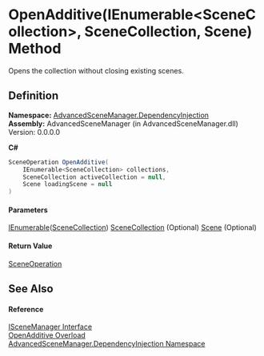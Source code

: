 # OpenAdditive(IEnumerable\<SceneCollection>, SceneCollection, Scene) Method

Opens the collection without closing existing scenes.

## Definition

**Namespace:** [AdvancedSceneManager.DependencyInjection](N_AdvancedSceneManager_DependencyInjection.md)\
**Assembly:** AdvancedSceneManager (in AdvancedSceneManager.dll) Version: 0.0.0.0

**C#**

```c#
SceneOperation OpenAdditive(
	IEnumerable<SceneCollection> collections,
	SceneCollection activeCollection = null,
	Scene loadingScene = null
)
```

#### Parameters

&#x20; [IEnumerable](https://learn.microsoft.com/dotnet/api/system.collections.generic.ienumerable-1)([SceneCollection](T_AdvancedSceneManager_Models_SceneCollection.md))   [SceneCollection](T_AdvancedSceneManager_Models_SceneCollection.md)  (Optional)   [Scene](T_AdvancedSceneManager_Models_Scene.md)  (Optional)&#x20;

#### Return Value

[SceneOperation](T_AdvancedSceneManager_Core_SceneOperation.md)

## See Also

#### Reference

[ISceneManager Interface](T_AdvancedSceneManager_DependencyInjection_ISceneManager.md)\
[OpenAdditive Overload](Overload_AdvancedSceneManager_DependencyInjection_ISceneManager_OpenAdditive.md)\
[AdvancedSceneManager.DependencyInjection Namespace](N_AdvancedSceneManager_DependencyInjection.md)
